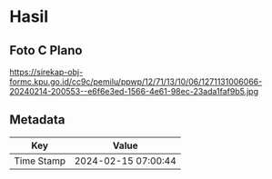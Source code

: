 # Hasil

## Foto C Plano

https://sirekap-obj-formc.kpu.go.id/cc9c/pemilu/ppwp/12/71/13/10/06/1271131006066-20240214-200553--e6f6e3ed-1566-4e61-98ec-23ada1faf9b5.jpg


## Metadata

| Key        | Value               |
| ---------- | ------------------- |
| Time Stamp | 2024-02-15 07:00:44 |




